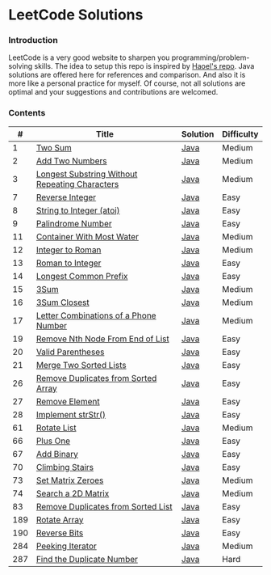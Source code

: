 LeetCode Solutions
====================================================

### Introduction

LeetCode is a very good website to sharpen you programming/problem-solving skills. The idea to setup this repo
is inspired by [Haoel's repo](https://github.com/haoel/leetcode).
Java solutions are offered here for references and comparison. And also it is more like a personal practice for myself.
Of course, not all solutions are optimal and your suggestions and contributions are welcomed.

### Contents
| # | Title | Solution | Difficulty |
|---| ----- | -------- | ---------- |
|1|[Two Sum](https://leetcode.com/problems/two-sum/)|[Java](./algorithms/two-sum/)|Medium|
|2|[Add Two Numbers](https://leetcode.com/problems/add-two-numbers/)|[Java](./algorithms/add-two-numbers/)|Medium|
|3|[Longest Substring Without Repeating Characters](https://leetcode.com/problems/longest-substring-without-repeating-characters/)|[Java](./longest-substring-without-repeating-characters/)|Medium|
|7|[Reverse Integer](https://leetcode.com/problems/reverse-integer/)|[Java](./algorithms/reverse-integer/)|Easy|
|8|[String to Integer (atoi)](https://leetcode.com/problems/string-to-integer-atoi/)|[Java](./algorithms/string-to-integer/)|Easy|
|9|[Palindrome Number](https://leetcode.com/problems/palindrome-number/)|[Java](./algorithms/palindrome-number/)|Easy|
|11|[Container With Most Water](https://leetcode.com/problems/container-with-most-water/)|[Java](./algorithms/container-with-most-water/)|Medium|
|12|[Integer to Roman](https://leetcode.com/problems/integer-to-roman/)|[Java](./algorithms/integer-to-roman/)|Medium|
|13|[Roman to Integer](https://leetcode.com/problems/roman-to-integer/)|[Java](./algorithms/roman-to-integer/)|Easy|
|14|[Longest Common Prefix](https://leetcode.com/problems/longest-common-prefix/)|[Java](./algorithms/longest-common-prefix/)|Easy|
|15|[3Sum](https://leetcode.com/problems/3sum/)|[Java](./algorithms/3sum/)|Medium|
|16|[3Sum Closest](https://leetcode.com/problems/3sum-closest/)|[Java](./algorithms/3sum-closest/)|Medium|
|17|[Letter Combinations of a Phone Number](https://leetcode.com/problems/letter-combinations-of-a-phone-number/)|[Java](./algorithms/letter-combinations-of-a-phone-number/)|Medium|
|19|[Remove Nth Node From End of List](https://leetcode.com/problems/remove-nth-node-from-end-of-list/)|[Java](./algorithms/remove-nth-node-from-end-of-list/)|Easy|
|20|[Valid Parentheses](https://leetcode.com/problems/valid-parentheses/)|[Java](./algorithms/valid-parentheses/)|Easy|
|21|[Merge Two Sorted Lists](https://leetcode.com/problems/merge-two-sorted-lists/)|[Java](./algorithms/merge-two-sorted-lists/)|Easy|
|26|[Remove Duplicates from Sorted Array](https://leetcode.com/problems/remove-duplicates-from-sorted-array/)|[Java](./algorithms/remove-duplicates-from-sorted-array/)|Easy|
|27|[Remove Element](https://leetcode.com/problems/remove-element/)|[Java](./algorithms/remove-element/)|Easy|
|28|[Implement strStr()](https://leetcode.com/problems/implement-strstr/)|[Java](./algorithms/implement-strstr/)|Easy|
|61|[Rotate List](https://leetcode.com/problems/rotate-list/)|[Java](./algorithms/rotate-list/)|Medium|
|66|[Plus One](https://leetcode.com/problems/plus-one/)|[Java](./algorithms/plus-one/)|Easy|
|67|[Add Binary](https://leetcode.com/problems/add-binary/)|[Java](./algorithms/add-binary/)|Easy|
|70|[Climbing Stairs](https://leetcode.com/problems/climbing-stairs/)|[Java](./algorithms/climbing-stairs/)|Easy|
|73|[Set Matrix Zeroes](https://leetcode.com/problems/set-matrix-zeroes/)|[Java](./algorithms/set-matrix-zeroes/)|Medium|
|74|[Search a 2D Matrix](https://leetcode.com/problems/search-a-2d-matrix/)|[Java](./algorithms/search-a-2d-matrix/)|Medium|
|83|[Remove Duplicates from Sorted List](https://leetcode.com/problems/remove-duplicates-from-sorted-list/)|[Java](./algorithms/remove-duplicates-from-sorted-list/)|Easy|
|189|[Rotate Array](https://leetcode.com/problems/rotate-array/)|[Java](./algorithms/rotate-array/)|Easy|
|190|[Reverse Bits](https://leetcode.com/problems/reverse-bits/)|[Java](./algorithms/reverse-bits/)|Easy|
|284|[Peeking Iterator](https://leetcode.com/problems/peeking-iterator/)|[Java](./algorithms/peeking-iterator/)|Medium|
|287|[Find the Duplicate Number](https://leetcode.com/problems/find-the-duplicate-number/)|[Java](./algorithms/find-the-duplicate-number/)|Hard|
